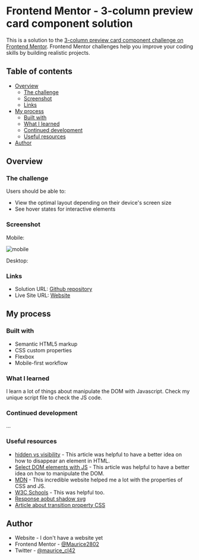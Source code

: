 # Frontend Mentor - 3-column preview card component solution

This is a solution to the [3-column preview card component challenge on Frontend Mentor](https://www.frontendmentor.io/challenges/3column-preview-card-component-pH92eAR2-). Frontend Mentor challenges help you improve your coding skills by building realistic projects.

## Table of contents

- [Overview](#overview)
  - [The challenge](#the-challenge)
  - [Screenshot](#screenshot)
  - [Links](#links)
- [My process](#my-process)
  - [Built with](#built-with)
  - [What I learned](#what-i-learned)
  - [Continued development](#continued-development)
  - [Useful resources](#useful-resources)
- [Author](#author)

## Overview

### The challenge

Users should be able to:

- View the optimal layout depending on their device's screen size
- See hover states for interactive elements

### Screenshot

Mobile:

![mobile](https://user-images.githubusercontent.com/70554280/129533113-b179d521-0f02-42c9-8041-458b1399f08e.png)


Desktop:

### Links

- Solution URL: [Github repository](https://github.com/Mauricio2802/faq-main)
- Live Site URL: [Website](https://faq-main-mauricecl42.vercel.app/)

## My process

### Built with

- Semantic HTML5 markup
- CSS custom properties
- Flexbox
- Mobile-first workflow

### What I learned

I learn a lot of things about manipulate the DOM with Javascript. Check my unique script file to check the JS code.

### Continued development

...

### Useful resources

- [hidden vs visibility](https://cybmeta.com/display-none-vs-visibility-hidden-y-tu-como-escondes-las-cosas) - This article was helpful to have a better idea on how to disappear an element in HTML.
- [Select DOM elements with JS](https://lenguajejs.com/javascript/dom/seleccionar-elementos-dom/) - This article was helpful to have a better idea on how to manipulate the DOM.
- [MDN](https://developer.mozilla.org/) - This incredible website helped me a lot with the properties of CSS and JS.
- [W3C Schools](https://www.w3schools.com/) - This was helpful too.
- [Response aobut shadow svg](https://es.stackoverflow.com/questions/287386/aplicar-sombra-a-contorno-de-objetos-svg-con-css)
- [Article about transition property CSS](https://cybmeta.com/animaciones-basicas-con-css-transition)

## Author

- Website - I don't have a website yet
- Frontend Mentor - [@Maurice2802](https://www.frontendmentor.io/profile/Maurice2802)
- Twitter - [@maurice_cl42](https://www.twitter.com/maurice_cl42)
